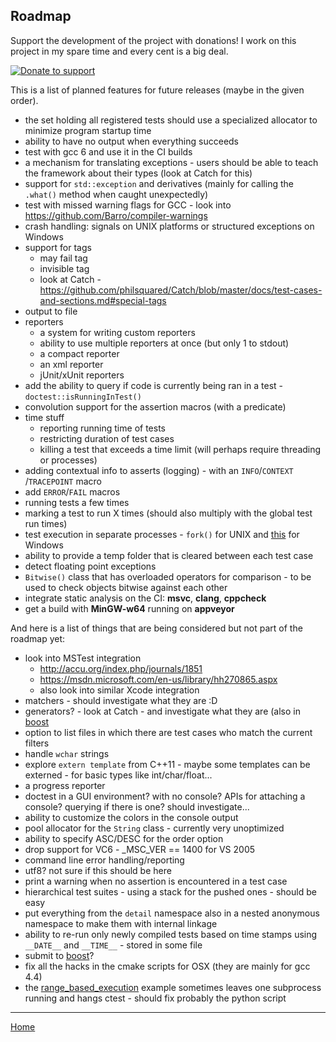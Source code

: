 ## Roadmap

Support the development of the project with donations! I work on this project in my spare time and every cent is a big deal.

[![Donate to support](https://pledgie.com/campaigns/31280.png)](https://pledgie.com/campaigns/31280)

This is a list of planned features for future releases (maybe in the given order).

- the set holding all registered tests should use a specialized allocator to minimize program startup time
- ability to have no output when everything succeeds
- test with gcc 6 and use it in the CI builds
- a mechanism for translating exceptions - users should be able to teach the framework about their types (look at Catch for this)
- support for ```std::exception``` and derivatives (mainly for calling the ```.what()``` method when caught unexpectedly)
- test with missed warning flags for GCC - look into https://github.com/Barro/compiler-warnings
- crash handling: signals on UNIX platforms or structured exceptions on Windows
- support for tags
    - may fail tag
    - invisible tag
    - look at Catch - https://github.com/philsquared/Catch/blob/master/docs/test-cases-and-sections.md#special-tags
- output to file
- reporters
    - a system for writing custom reporters
    - ability to use multiple reporters at once (but only 1 to stdout)
    - a compact reporter
    - an xml reporter
    - jUnit/xUnit reporters
- add the ability to query if code is currently being ran in a test -  ```doctest::isRunningInTest()```
- convolution support for the assertion macros (with a predicate)
- time stuff
    - reporting running time of tests
    - restricting duration of test cases
    - killing a test that exceeds a time limit (will perhaps require threading or processes)
- adding contextual info to asserts (logging) - with an ```INFO```/```CONTEXT``` /```TRACEPOINT``` macro
- add ```ERROR```/```FAIL``` macros
- running tests a few times
- marking a test to run X times (should also multiply with the global test run times)
- test execution in separate processes - ```fork()``` for UNIX and [this](https://github.com/nemequ/munit/issues/2) for Windows
- ability to provide a temp folder that is cleared between each test case
- detect floating point exceptions
- ```Bitwise()``` class that has overloaded operators for comparison - to be used to check objects bitwise against each other
- integrate static analysis on the CI: **msvc**, **clang**, **cppcheck**
- get a build with **MinGW-w64** running on **appveyor**

And here is a list of things that are being considered but not part of the roadmap yet:

- look into MSTest integration
    - http://accu.org/index.php/journals/1851
    - https://msdn.microsoft.com/en-us/library/hh270865.aspx
    - also look into similar Xcode integration
- matchers - should investigate what they are :D
- generators? - look at Catch - and investigate what they are (also in [boost](http://www.boost.org/doc/libs/1_61_0/libs/test/doc/html/boost_test/tests_organization/test_cases/test_case_generation.html)
- option to list files in which  there are test cases who match the current filters
- handle ```wchar``` strings
- explore ```extern template``` from C++11 - maybe some templates can be externed - for basic types like int/char/float...
- a progress reporter
- doctest in a GUI environment? with no console? APIs for attaching a console? querying if there is one? should investigate...
- ability to customize the colors in the console output
- pool allocator for the ```String``` class - currently very unoptimized
- ability to specify ASC/DESC for the order option
- drop support for VC6 - _MSC_VER == 1400 for VS 2005
- command line error handling/reporting
- utf8? not sure if this should be here
- print a warning when no assertion is encountered in a test case
- hierarchical test suites - using a stack for the pushed ones - should be easy
- put everything from the ```detail``` namespace also in a nested anonymous namespace to make them with internal linkage
- ability to re-run only newly compiled tests based on time stamps using ```__DATE__``` and ```__TIME__``` - stored in some file
- submit to [boost](http://www.boost.org/development/requirements.html)?
- fix all the hacks in the cmake scripts for OSX (they are mainly for gcc 4.4)
- the [range_based_execution](../../examples/range_based_execution/) example sometimes leaves one subprocess running and hangs ctest - should fix probably the python script

---------------

[Home](readme.md#reference)
